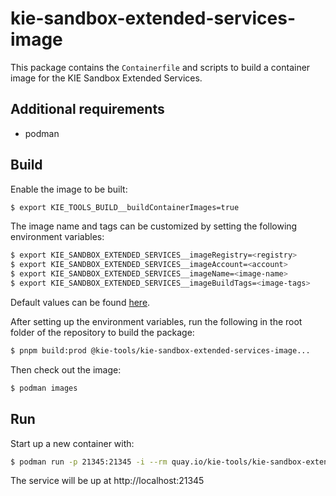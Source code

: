 # kie-sandbox-extended-services-image

This package contains the `Containerfile` and scripts to build a container image for the KIE Sandbox Extended Services.

## Additional requirements

- podman

## Build

Enable the image to be built:

```bash
$ export KIE_TOOLS_BUILD__buildContainerImages=true
```

The image name and tags can be customized by setting the following environment variables:

```bash
$ export KIE_SANDBOX_EXTENDED_SERVICES__imageRegistry=<registry>
$ export KIE_SANDBOX_EXTENDED_SERVICES__imageAccount=<account>
$ export KIE_SANDBOX_EXTENDED_SERVICES__imageName=<image-name>
$ export KIE_SANDBOX_EXTENDED_SERVICES__imageBuildTags=<image-tags>
```

Default values can be found [here](../build-env/index.js).

After setting up the environment variables, run the following in the root folder of the repository to build the package:

```bash
$ pnpm build:prod @kie-tools/kie-sandbox-extended-services-image...
```

Then check out the image:

```bash
$ podman images
```

## Run

Start up a new container with:

```bash
$ podman run -p 21345:21345 -i --rm quay.io/kie-tools/kie-sandbox-extended-services-image:latest
```

The service will be up at http://localhost:21345
